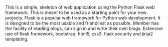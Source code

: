 This is a simple, skeleton of web application using the Python Flask web framework. This is meant to be used as a starting point for your new projects. Flask is a popular web framework for Python web development. It is designed to be the most usable and friendliest as possible. Member has the facility of reading blogs, can sign in and write their own blogs.
Extensive use of flask framework, bootstrap, html5, css3, flask security and jinja2 templating. 


